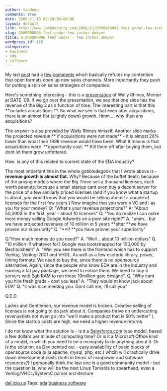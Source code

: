 ```yaml
---
author: sandeep
comments: true
date: 2006-11-13 05:20:36+00:00
layout: default
link: http://www.lambdacurry.com/2006/11/0000000006-feet-under-few-inches-deeper/
slug: 0000000006-feet-under-few-inches-deeper
title: 0.000000006 feet under - few inches deeper
wordpress_id: 115
categories:
- business
- eda
- software
---
```


My last [post](http://www.lambdacurry.com/2006/11/08/0000000006-feet-under/) had a [ few](http://www.lambdacurry.com/2006/11/08/0000000006-feet-under/#comment-379) [comments](http://www.lambdacurry.com/2006/11/08/0000000006-feet-under/#comment-382) which basically refutes my contention that open formats open up new sales channels.
More importantly they push for putting a spin on sales strategies of companies.

Here's something interesting - this is a [ presentation](http://www.mentor.com/company/industry_keynotes/upload/wcr_date0306.pdf) of Wally Rhines, Mentor at DATE '06. If we go over the presentation, we see that one slide has the revenue of the Big 3 as a function of time. The interesting part is that this **includes acquisitions **. So what we see is that even after acquisitions, there is an almost flat (slightly down) growth.
Hmm.... why then any acquisitions?

The answer is also provided by Wally Rhines himself. Another slide marks the projected revenue  ** if acquisitions were not made** - it is almost 28% lower than what their 1998 revenue would have been.
What it means is that acquisitions were  **opportunity cost. ** Kill them off after buying them, but dont let them grow unfettered.

How  is any of this related to current state of the EDA industry?

The most important line in the whole gobbledegook that I wrote above is - **revenue growth is almost flat.**
Why?
Because of the buffet deals; because of the pricing models where the Big Three sell a thousand licenses, each worth peanuts; because a small startup cant even buy a decent server for the price of a few similarly priced licenses (and if you know what a startup is about, you would know that you would be selling atmost a couple of licenses for the first few years.)
Now imagine that you were a VC and I as you for your money?
Q: "What's your revenue projections?"
A: "About 50,000$ in the first  year - about 10 licenses"
Q. "You do realize I can make more money selling Google Adwords on a porn site right?"
A. "umm... but we have projected revenues of 10 million in 5 years **after **we have proven our superiority"
Q. "**If **you have proven your superiority"

Q."How much money do you need?"
A. "Well .. about 10 million dollars"
Q. "10 million !!! whatever for? Google was bootstrapped for 100,000 by Bechtolsheim"
A. "Well you see there is the frontend which has to support Verilog, Verilog-2001 and VHDL. As well as a few esoteric library, power, timing formats. We need to buy the, since there is no opensource alternative. Again, since the people who know EDA are in the industry and earning a fat pay package, we need to entice them. We need to buy 5 servers with 2gb RAM to run those 10million gate designs".
Q. "Why cant you hire fresh grads - cost you less"
A. "They would'nt know jack about EDA"
Q. "It was nice meeting you. Dont call me, I'll call you"

Q.E.D.

Ladies and Gentlemen, our revenue model is broken. Creative selling of licenses is not going to do jack about it. Companies thrive on undercutting revenue(lets not even go into "we'll make a product that is 50% better" ). Since the startup costs are high, we need a higher revenue returns.

I do not know what the solution is - is it a [Salesforce.com](http://Salesforce.com) type model, based a few dollars per minute of computing time? Or is it a Microsoft Office kind of a model, in which you need to be a monopoly to do anything about it.
Or is the solution, as Dev pointed out - easy availability of basic blocks of opensource code (a la apache, mysql, php, etc.) whcih will drastically drive down development costs (both in terms of manpower and software resources?)
I personally think the last one is a good community model - but the question is, who will be the next Linus Torvalds to spearhead, even a Verilog/VHDL/SystemC parser architecture

[ del.icio.us](http://del.icio.us) Tags: [eda](http://del.icio.us/sss8ue/eda) [business ](http://del.icio.us/sss8ue/business)[software](http://del.icio.us/sss8ue/software)
